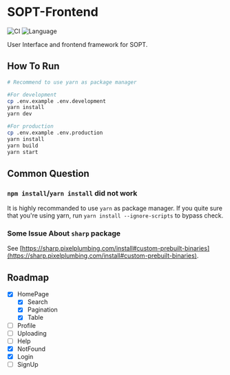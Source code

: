 # SOPT-Frontend

![CI](https://github.com/NJUPT-NYR/SOPT-Frontend/workflows/CI/badge.svg) ![Language](https://img.shields.io/badge/language-typescript-blue.svg?label=language)

User Interface and frontend framework for SOPT.

## How To Run

```sh
# Recommend to use yarn as package manager

#For development
cp .env.example .env.development
yarn install
yarn dev

#For production
cp .env.example .env.production
yarn install
yarn build
yarn start
```

## Common Question

### `npm install`/`yarn install` did not work

It is highly recommanded to use `yarn` as package manager. If you quite sure that you're using yarn, run `yarn install --ignore-scripts` to bypass check.

### Some Issue About `sharp` package

See [https://sharp.pixelplumbing.com/install#custom-prebuilt-binaries](https://sharp.pixelplumbing.com/install#custom-prebuilt-binaries).

## Roadmap

- [x] HomePage
  - [x] Search
  - [x] Pagination
  - [x] Table
- [ ] Profile
- [ ] Uploading
- [ ] Help
- [x] NotFound
- [x] Login
- [ ] SignUp
